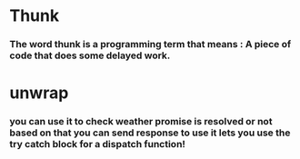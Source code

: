 # Thunk

### The word thunk is a programming term that means : A piece of code that does some delayed work.

# unwrap

### you can use it to check weather promise is resolved or not based on that you can send response to use it lets you use the try catch block for a dispatch function!